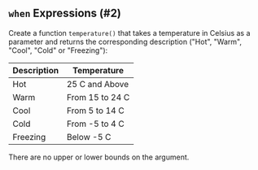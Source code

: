 ## `when` Expressions (#2)

Create a function `temperature()` that takes a temperature in Celsius as a
parameter and returns the corresponding description ("Hot", "Warm", "Cool",
"Cold" or "Freezing"):

| Description     | Temperature      |
|-----------------|------------------|
| Hot             | 25 C and Above   |
| Warm            | From 15 to 24 C  |
| Cool            | From 5 to 14 C   |
| Cold            | From -5 to 4 C   |
| Freezing        | Below -5 C       |

There are no upper or lower bounds on the argument.